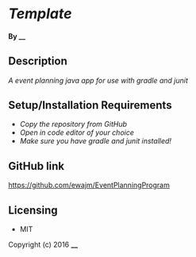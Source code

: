 # _Template_

#### By __

## Description

_A event planning java app for use with gradle and junit_

## Setup/Installation Requirements

* _Copy the repository from GitHub_
* _Open in code editor of your choice_
* _Make sure you have gradle and junit installed!_


## GitHub link

https://github.com/ewajm/EventPlanningProgram

## Licensing

* MIT

Copyright (c) 2016 **__**
